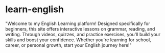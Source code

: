 # learn-english
"Welcome to my English Learning platform! Designed specifically for beginners, this site offers interactive lessons on grammar, reading, and writing. Through videos, quizzes, and practice exercises, you'll build your skills and boost your confidence. Whether you're learning for school, career, or personal growth, start your English journey here!"
